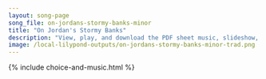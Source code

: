 ```yaml
---
layout: song-page
song_file: on-jordans-stormy-banks-minor
title: "On Jordan's Stormy Banks"
description: "View, play, and download the PDF sheet music, slideshow, and audio. Lyrics: On Jordan's stormy banks I stand and cast a wishful eye to Canaan's fair and happy land where my possessions lie.    I'm bound for the promised land, ... english theist 4part chords"
image: /local-lilypond-outputs/on-jordans-stormy-banks-minor-trad.png
---
```


{% include choice-and-music.html %}